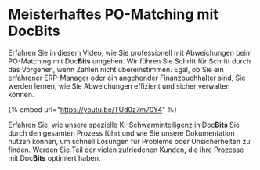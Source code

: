 # Meisterhaftes PO-Matching mit DocBits

Erfahren Sie in diesem Video, wie Sie professionell mit Abweichungen beim PO-Matching mit Doc**Bits** umgehen. Wir führen Sie Schritt für Schritt durch das Vorgehen, wenn Zahlen nicht übereinstimmen. Egal, ob Sie ein erfahrener ERP-Manager oder ein angehender Finanzbuchhalter sind, Sie werden lernen, wie Sie Abweichungen effizient und sicher verwalten können.



{% embed url="https://youtu.be/TUd0z7m70Y4" %}

Erfahren Sie, wie unsere spezielle KI-Schwarmintelligenz in Doc**Bits** Sie durch den gesamten Prozess führt und wie Sie unsere Dokumentation nutzen können, um schnell Lösungen für Probleme oder Unsicherheiten zu finden. Werden Sie Teil der vielen zufriedenen Kunden, die ihre Prozesse mit Doc**Bits** optimiert haben.
